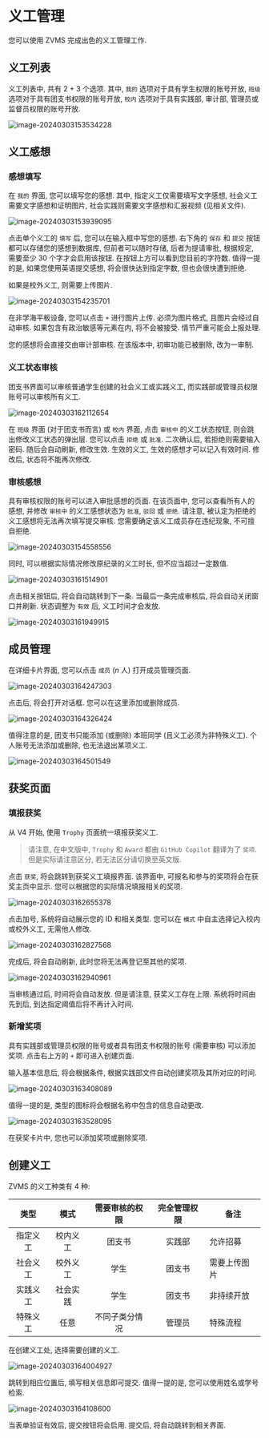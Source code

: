 # 义工管理

您可以使用 ZVMS 完成出色的义工管理工作.

## 义工列表

义工列表中, 共有 2 + 3 个选项. 其中, `我的` 选项对于具有学生权限的账号开放, `班级` 选项对于具有团支书权限的账号开放, `校内` 选项对于具有实践部, 审计部, 管理员或监督员权限的账号开放.

![image-20240303153534228](/assets/image-20240303153534228.png)

## 义工感想

### 感想填写

在 `我的` 界面, 您可以填写您的感想. 其中, 指定义工仅需要填写文字感想, 社会义工需要文字感想和证明图片, 社会实践则需要文字感想和汇报视频 (见相关文件).

![image-20240303153939095](/assets/image-20240303153939095.png)

点击单个义工的 `填写` 后, 您可以在输入框中写您的感想. 右下角的 `保存` 和 `提交` 按钮都可以存储您的感想到数据库, 但前者可以随时存储, 后者为提请审批, 根据规定, 需要至少 30 个字才会启用该按钮. 在按钮上方可以看到您目前的字符数. 值得一提的是, 如果您使用英语提交感想, 将会很快达到指定字数, 但也会很快遭到拒绝.

如果是校外义工, 则需要上传图片.

![image-20240303154235701](/assets/image-20240303154235701.png)

在非学海平板设备, 您可以点击 `+` 进行图片上传. 必须为图片格式, 且图片会经过自动审核. 如果包含有政治敏感等元素在内, 将不会被接受. 情节严重可能会上报处理.

您的感想将会直接交由审计部审核. 在该版本中, 初审功能已被删除, 改为一审制.

### 义工状态审核

团支书界面可以审核普通学生创建的社会义工或实践义工, 而实践部或管理员权限账号可以审核所有义工.

![image-20240303162112654](/assets/image-20240303162112654.png)

在 `班级` 界面 (对于团支书而言) 或 `校内` 界面, 点击 `审核中` 的义工状态按钮, 则会跳出修改义工状态的弹出层. 您可以点击 `拒绝` 或 `批准`. 二次确认后, 若拒绝则需要输入密码. 随后会自动刷新, 修改生效. 生效的义工, 生效的感想才可以记入有效时间. 修改后, 状态将不能再次修改.

### 审核感想

具有审核权限的账号可以进入审批感想的页面. 在该页面中, 您可以查看所有人的感想, 并修改 `审核中` 的义工感想状态为 `批准`, `驳回` 或 `拒绝`. 请注意, 被认定为拒绝的义工感想将无法再次填写提交审核. 您需要确定该义工成员存在违纪现象, 不可擅自拒绝.

![image-20240303154558556](/assets/image-20240303154558556.png)

同时, 可以根据实际情况修改原纪录的义工时长, 但不应当超过一定数值.

![image-20240303161514901](/assets/image-20240303161514901.png)

点击相关按钮后, 将会自动跳转到下一条. 当最后一条完成审核后, 将会自动关闭窗口并刷新. 状态调整为 `有效` 后, 义工时间才会发放.

![image-20240303161949915](/assets/image-20240303161949915.png)

## 成员管理

在详细卡片界面, 您可以点击 `成员` ($n$ 人) 打开成员管理页面.

![image-20240303164247303](/assets/image-20240303164247303.png)

点击后, 将会打开对话框. 您可以在这里添加或删除成员.

![image-20240303164326424](/assets/image-20240303164326424.png)

值得注意的是, 团支书只能添加 (或删除) 本班同学 (且义工必须为非特殊义工). 个人账号无法添加或删除, 也无法退出某项义工.

![image-20240303164501549](/assets/image-20240303164501549.png)

## 获奖页面

### 填报获奖

从 V4 开始, 使用 `Trophy` 页面统一填报获奖义工.

> 请注意, 在中文版中, `Trophy` 和 `Award` 都由 `GitHub Copilot` 翻译为了 `奖项`. 但是实际请注意区分, 若无法区分请切换至英文版.

点击 `获奖`, 将会跳转到获奖义工填报界面. 该界面中, 可报名和参与的奖项将会在获奖主页中显示. 您可以根据您的实际情况填报相关的奖项.

![image-20240303162655378](/assets/image-20240303162655378.png)

点击加号, 系统将自动展示您的 ID 和相关类型. 您可以在 `模式` 中自主选择记入校内或校外义工, 无需他人修改.

![image-20240303162827568](/assets/image-20240303162827568.png)

完成后, 将会自动刷新, 此时您将无法再登记至其他的奖项.

![image-20240303162940961](/assets/image-20240303162940961.png)

当审核通过后, 时间将会自动发放. 但是请注意, 获奖义工存在上限. 系统将时间由先到后, 到达指定阈值后将不再计入时间.

### 新增奖项

具有实践部或管理员权限的账号或者具有团支书权限的账号 (需要审核) 可以添加奖项. 点击右上方的 `+` 即可进入创建页面.

输入基本信息后, 将会根据条件, 根据实践部文件自动创建奖项及其所对应的时间.

![image-20240303163408089](/assets/image-20240303163408089.png)

值得一提的是, 类型的图标将会根据名称中包含的信息自动更改.

![image-20240303163528095](/assets/image-20240303163528095.png)

在获奖卡片中, 您也可以添加奖项或删除奖项.

## 创建义工

ZVMS 的义工种类有 4 种:

|   类型   |   模式   | 需要审核的权限 | 完全管理权限 | 备注         |
| :------: | :------: | :------------: | :----------: | ------------ |
| 指定义工 | 校内义工 |     团支书     |    实践部    | 允许招募     |
| 社会义工 | 校外义工 |      学生      |    团支书    | 需要上传图片 |
| 实践义工 | 社会实践 |      学生      |    团支书    | 非持续开放   |
| 特殊义工 |   任意   | 不同子类分情况 |    管理员    | 特殊流程     |

在创建义工处, 选择需要创建的义工.

![image-20240303164004927](/assets/image-20240303164004927.png)

跳转到相应位置后, 填写相关信息即可提交. 值得一提的是, 您可以使用姓名或学号检索.

![image-20240303164108600](/assets/image-20240303164108600.png)

当表单验证有效后, 提交按钮将会启用. 提交后, 将自动跳转到相关界面.
